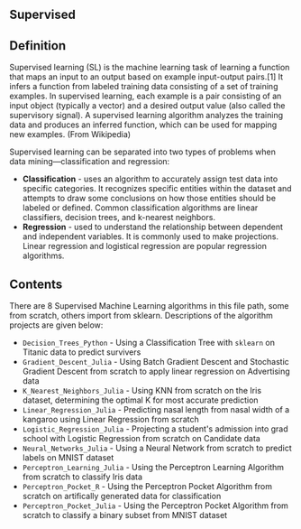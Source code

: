 ## Supervised
## Definition 
Supervised learning (SL) is the machine learning task of learning a function that maps an input to an output based on example input-output pairs.[1] It infers a function from labeled training data consisting of a set of training examples. In supervised learning, each example is a pair consisting of an input object (typically a vector) and a desired output value (also called the supervisory signal). A supervised learning algorithm analyzes the training data and produces an inferred function, which can be used for mapping new examples. (From Wikipedia)

Supervised learning can be separated into two types of problems when data mining—classification and regression:

* **Classification** - uses an algorithm to accurately assign test data into specific categories. It recognizes specific entities within the dataset and attempts to draw some conclusions on how those entities should be labeled or defined. Common classification algorithms are linear classifiers, decision trees, and k-nearest neighbors.
* **Regression** - used to understand the relationship between dependent and independent variables. It is commonly used to make projections. Linear regression and logistical regression are popular regression algorithms.

## Contents 
There are 8 Supervised Machine Learning algorithms in this file path, some from scratch, others import from sklearn. Descriptions of the algorithm projects are given below:

* `Decision_Trees_Python` - Using a Classification Tree with `sklearn` on Titanic data to predict survivers 
* `Gradient_Descent_Julia` - Using Batch Gradient Descent and Stochastic Gradient Descent from scratch to apply linear regression on Advertising data 
* `K_Nearest_Neighbors_Julia` - Using KNN from scratch on the Iris dataset, determining the optimal K for most accurate prediction 
* `Linear_Regression_Julia` - Predicting nasal length from nasal width of a kangaroo using Linear Regression from scratch 
* `Logistic_Regression_Julia` - Projecting a student's admission into grad school with Logistic Regression from scratch on Candidate data 
* `Neural_Networks_Julia` - Using a Neural Network from scratch to predict labels on MNIST dataset 
* `Perceptron_Learning_Julia` - Using the Perceptron Learning Algorithm from scratch to classify Iris data
* `Perceptron_Pocket_R` - Using the Perceptron Pocket Algorithm from scratch on artifically generated data for classification 
* `Perceptron_Pocket_Julia` - Using the Perceptron Pocket Algorithm from scratch to classify a binary subset from MNIST dataset 
